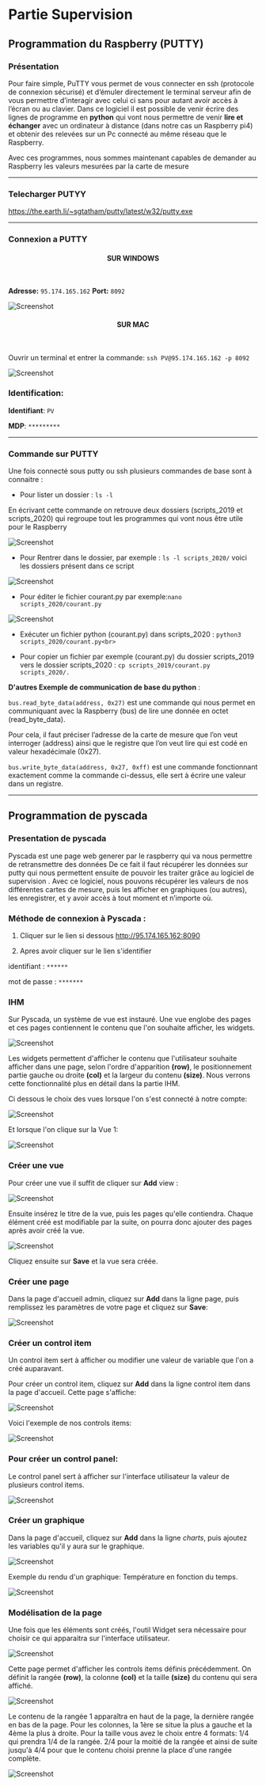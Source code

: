 # Partie Supervision

## Programmation du Raspberry (PUTTY)

### Présentation


Pour faire simple, PuTTY vous permet de vous connecter en ssh (protocole de connexion sécurisé) et d’émuler directement le terminal serveur afin de vous permettre d’interagir avec celui ci sans pour autant avoir accès à l’écran ou au clavier.
Dans ce logiciel il est possible de venir écrire des lignes de programme en **python** qui vont nous permettre de venir **lire et échanger** avec un ordinateur à distance (dans notre cas un Raspberry pi4) et obtenir des relevées sur un Pc connecté au même réseau que le Raspberry.

Avec ces programmes, nous sommes maintenant capables de demander au Raspberry les valeurs mesurées par la carte de mesure 

-------------

### Telecharger PUTYY

https://the.earth.li/~sgtatham/putty/latest/w32/putty.exe

-------------

### Connexion a PUTTY
 
<h4 align="center">SUR WINDOWS</h4>
<br>

**Adresse:** ``95.174.165.162`` 
**Port:** ``8092`` <br>


![Screenshot](pic/PUTTY.PNG)



<h4 align="center">SUR MAC</h4>
<br>

Ouvrir un terminal et entrer la commande:
``ssh PV@95.174.165.162 -p 8092``


![Screenshot](pic/terminal_code.png)


### Identification:

**Identifiant**: ``PV`` 

**MDP**: ``*********``

-------------
### Commande sur PUTTY

Une fois connecté sous putty ou ssh plusieurs commandes de base sont à connaitre :

* Pour lister un dossier : ``ls -l`` 

En écrivant cette commande on retrouve deux dossiers (scripts_2019 et scripts_2020) qui regroupe tout les programmes qui vont nous être utile pour le Raspberry 


![Screenshot](pic/partie_logiciel/ouvrir.png)


* Pour Rentrer dans le dossier, par exemple : ``ls -l scripts_2020/`` 
 voici les dossiers présent dans ce script


![Screenshot](pic/partie_logiciel/lister.png)


* Pour éditer le fichier courant.py par exemple:``nano scripts_2020/courant.py``


![Screenshot](pic/partie_logiciel/Script_tension.PNG)

* Exécuter un fichier python (courant.py) dans scripts_2020 : ``python3 scripts_2020/courant.py<br>``

* Pour copier un fichier par exemple (courant.py) du dossier scripts_2019 vers le dossier scripts_2020 : ``cp scripts_2019/courant.py scripts_2020/.``

**D'autres Exemple de communication de base du python** :

``bus.read_byte_data(address, 0x27)`` est une commande qui nous permet en communiquant avec la
Raspberry (bus) de lire une donnée en octet (read_byte_data).

Pour cela, il faut préciser l’adresse de
la carte de mesure que l’on veut interroger (address) ainsi que le registre que l’on veut lire qui est
codé en valeur hexadécimale (0x27). 

``bus.write_byte_data(address, 0x27, 0xff)`` est une commande fonctionnant exactement comme la
commande ci-dessus, elle sert à écrire une valeur dans un registre.


-------------

## Programmation de pyscada

### Presentation de pyscada

Pyscada est une page web generer par le raspberry qui va nous permettre de retransmettre des données 
De ce fait il faut récupérer les données sur putty qui nous permettent ensuite de pouvoir les traiter grâce au logiciel de supervision
. Avec ce logiciel, nous pouvons récupérer les valeurs de nos différentes cartes de
mesure, puis les afficher en graphiques (ou autres), les enregistrer, et y avoir accès à tout moment et
n’importe où.

### Méthode de connexion à Pyscada :

1. Cliquer sur le lien si dessous 
http://95.174.165.162:8090 

2. Apres avoir cliquer sur le lien s'identifier 

 identifiant : ``******``
 
mot de passe : ``*******`` 



### IHM

Sur Pyscada, un système de vue est instauré. Une vue englobe des pages et ces pages contiennent le contenu que l'on souhaite afficher, les widgets.
 
![Screenshot](pic/principe_vue.png)
  
Les widgets permettent d'afficher le contenu que l'utilisateur souhaite afficher dans une page, selon l'ordre d'apparition **(row)**, le positionnement partie gauche ou droite **(col)** et la largeur du contenu **(size)**. Nous verrons cette fonctionnalité plus en détail dans la partie IHM.

Ci dessous le choix des vues lorsque l'on s'est connecté à notre compte:

		
![Screenshot](pic/choix_vue.PNG)

Et lorsque l'on clique sur la Vue 1:
		
![Screenshot](pic/Expl_vue.jpg)	

### Créer une vue

Pour créer une vue il suffit de cliquer sur **Add** view :
		
![Screenshot](pic/view.png)	

Ensuite insérez le titre de la vue, puis les pages qu'elle contiendra. Chaque élément créé est modifiable par la suite, on pourra donc ajouter des pages après avoir créé la vue.
		
![Screenshot](pic/add_view.PNG)

Cliquez ensuite sur **Save** et la vue sera créée.


### Créer une page


Dans la page d'accueil admin, cliquez sur **Add** dans la ligne page, puis remplissez les paramètres de votre page et cliquez sur **Save**:
		
![Screenshot](pic/add_page.PNG)	

### Créer un control item 

Un control item sert à afficher ou modifier une valeur de variable que l'on a créé auparavant. 

Pour créer un control item, cliquez sur **Add** dans la ligne control item dans la page d'accueil.
Cette page s'affiche:
			
![Screenshot](pic/add_control_item.PNG)	

Voici l'exemple de nos controls items:
				
![Screenshot](pic/control_item.PNG)

### Pour créer un control panel:

Le control panel sert à afficher sur l'interface utilisateur la valeur de plusieurs control items.
				
![Screenshot](pic/control_panel.PNG)

### Créer un graphique


Dans la page d'accueil, cliquez sur **Add** dans la ligne *charts*, puis ajoutez les variables qu'il y aura sur le graphique.

![Screenshot](pic/add_chart.PNG)

Exemple du rendu d'un graphique: Température en fonction du temps.

![Screenshot](pic/exemple_graphique.PNG)

### Modélisation de la page

Une fois que les éléments sont créés, l'outil Widget sera nécessaire pour choisir ce qui apparaitra sur l'interface utilisateur.

![Screenshot](pic/Widget.PNG)		
		
Cette page permet d'afficher les controls items définis précédemment. On définit la rangée **(row)**, la colonne **(col)** et la taille **(size)** du contenu qui sera affiché.

![Screenshot](pic/add_widget.PNG)		
		
Le contenu de la rangée 1 apparaîtra en haut de la page, la dernière rangée en bas de la page. Pour les colonnes, la 1ère se situe la plus a gauche et la 4ème la plus à droite. Pour la taille vous avez le choix entre 4 formats: 1/4 qui prendra 1/4 de la rangée. 2/4 pour la moitié de la rangée et ainsi de suite jusqu'à 4/4 pour que le contenu choisi prenne la place d'une rangée complète.



![Screenshot](pic/logo_iut.png)
